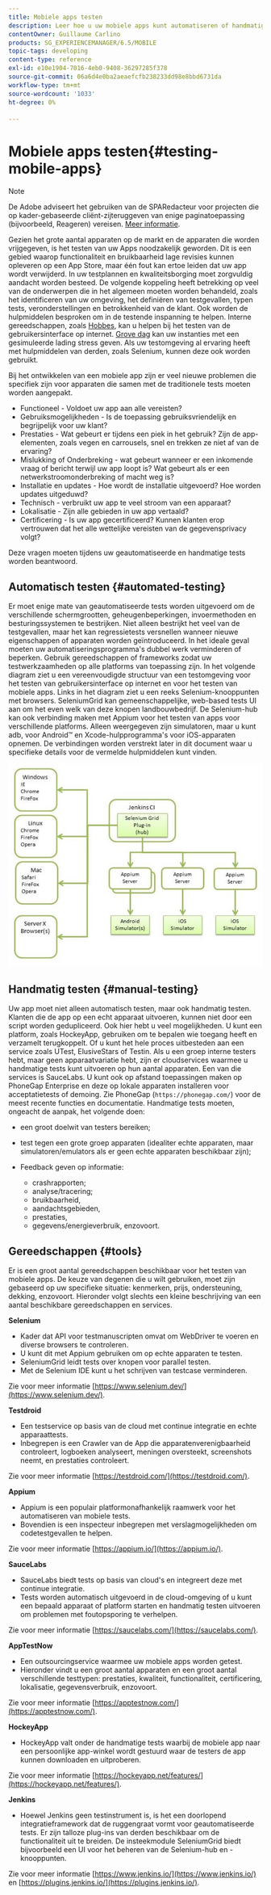 ```yaml
---
title: Mobiele apps testen
description: Leer hoe u uw mobiele apps kunt automatiseren of handmatig testen met verschillende gereedschappen.
contentOwner: Guillaume Carlino
products: SG_EXPERIENCEMANAGER/6.5/MOBILE
topic-tags: developing
content-type: reference
exl-id: e10e1904-7016-4eb0-9408-36297285f378
source-git-commit: 06a6d4e0ba2aeaefcfb238233dd98e8bbd6731da
workflow-type: tm+mt
source-wordcount: '1033'
ht-degree: 0%

---
```


# Mobiele apps testen{#testing-mobile-apps}

>[!NOTE]
>
>De Adobe adviseert het gebruiken van de SPARedacteur voor projecten die op kader-gebaseerde cliënt-zijteruggeven van enige paginatoepassing (bijvoorbeeld, Reageren) vereisen. [Meer informatie](/help/sites-developing/spa-overview.md).

Gezien het grote aantal apparaten op de markt en de apparaten die worden vrijgegeven, is het testen van uw Apps noodzakelijk geworden. Dit is een gebied waarop functionaliteit en bruikbaarheid lage revisies kunnen opleveren op een App Store, maar één fout kan ertoe leiden dat uw app wordt verwijderd. In uw testplannen en kwaliteitsborging moet zorgvuldig aandacht worden besteed. De volgende koppeling heeft betrekking op veel van de onderwerpen die in het algemeen moeten worden behandeld, zoals het identificeren van uw omgeving, het definiëren van testgevallen, typen tests, veronderstellingen en betrokkenheid van de klant. Ook worden de hulpmiddelen besproken om in de testende inspanning te helpen. Interne gereedschappen, zoals [Hobbes](/help/sites-developing/hobbes.md), kan u helpen bij het testen van de gebruikersinterface op internet. [Grove dag](/help/sites-developing/tough-day.md) kan uw instanties met een gesimuleerde lading stress geven. Als uw testomgeving al ervaring heeft met hulpmiddelen van derden, zoals Selenium, kunnen deze ook worden gebruikt.

Bij het ontwikkelen van een mobiele app zijn er veel nieuwe problemen die specifiek zijn voor apparaten die samen met de traditionele tests moeten worden aangepakt.

* Functioneel - Voldoet uw app aan alle vereisten?
* Gebruiksmogelijkheden - Is de toepassing gebruiksvriendelijk en begrijpelijk voor uw klant?
* Prestaties - Wat gebeurt er tijdens een piek in het gebruik? Zijn de app-elementen, zoals vegen en carrousels, snel en trekken ze niet af van de ervaring?
* Mislukking of Onderbreking - wat gebeurt wanneer er een inkomende vraag of bericht terwijl uw app loopt is? Wat gebeurt als er een netwerkstroomonderbreking of macht weg is?
* Installatie en updates - Hoe wordt de installatie uitgevoerd? Hoe worden updates uitgeduwd?
* Technisch - verbruikt uw app te veel stroom van een apparaat?
* Lokalisatie - Zijn alle gebieden in uw app vertaald?
* Certificering - Is uw app gecertificeerd? Kunnen klanten erop vertrouwen dat het alle wettelijke vereisten van de gegevensprivacy volgt?

Deze vragen moeten tijdens uw geautomatiseerde en handmatige tests worden beantwoord.

## Automatisch testen {#automated-testing}

Er moet enige mate van geautomatiseerde tests worden uitgevoerd om de verschillende schermgrootten, geheugenbeperkingen, invoermethoden en besturingssystemen te bestrijken. Niet alleen bestrijkt het veel van de testgevallen, maar het kan regressietests versnellen wanneer nieuwe eigenschappen of apparaten worden geïntroduceerd. In het ideale geval moeten uw automatiseringsprogramma&#39;s dubbel werk verminderen of beperken. Gebruik gereedschappen of frameworks zodat uw testwerkzaamheden op alle platforms van toepassing zijn. In het volgende diagram ziet u een vereenvoudigde structuur van een testomgeving voor het testen van gebruikersinterface op internet en voor het testen van mobiele apps. Links in het diagram ziet u een reeks Selenium-knooppunten met browsers. SeleniumGrid kan gemeenschappelijke, web-based tests UI aan om het even welk van deze knopen landbouwbedrijf. De Selenium-hub kan ook verbinding maken met Appium voor het testen van apps voor verschillende platforms. Alleen weergegeven zijn simulatoren, maar u kunt adb, voor Android™ en Xcode-hulpprogramma&#39;s voor iOS-apparaten opnemen. De verbindingen worden verstrekt later in dit document waar u specifieke details voor de vermelde hulpmiddelen kunt vinden.

![chlimage_1](assets/chlimage_1.jpeg)

## Handmatig testen {#manual-testing}

Uw app moet niet alleen automatisch testen, maar ook handmatig testen. Klanten die de app op een echt apparaat uitvoeren, kunnen niet door een script worden gedupliceerd. Ook hier hebt u veel mogelijkheden. U kunt een platform, zoals HockeyApp, gebruiken om te bepalen wie toegang heeft en verzamelt terugkoppelt. Of u kunt het hele proces uitbesteden aan een service zoals UTest, ElusiveStars of Testin. Als u een groep interne testers hebt, maar geen apparaatvariatie hebt, zijn er cloudservices waarmee u handmatige tests kunt uitvoeren op hun aantal apparaten. Een van die services is SauceLabs. U kunt ook op afstand toepassingen maken op PhoneGap Enterprise en deze op lokale apparaten installeren voor acceptatietests of demoing. Zie PhoneGap (`https://phonegap.com/`) voor de meest recente functies en documentatie. Handmatige tests moeten, ongeacht de aanpak, het volgende doen:

* een groot doelwit van testers bereiken;
* test tegen een grote groep apparaten (idealiter echte apparaten, maar simulatoren/emulators als er geen echte apparaten beschikbaar zijn);
* Feedback geven op informatie:

   * crashrapporten;
   * analyse/tracering;
   * bruikbaarheid,
   * aandachtsgebieden,
   * prestaties,
   * gegevens/energieverbruik, enzovoort.

## Gereedschappen {#tools}

Er is een groot aantal gereedschappen beschikbaar voor het testen van mobiele apps. De keuze van degenen die u wilt gebruiken, moet zijn gebaseerd op uw specifieke situatie: kenmerken, prijs, ondersteuning, dekking, enzovoort. Hieronder volgt slechts een kleine beschrijving van een aantal beschikbare gereedschappen en services.

**Selenium**

* Kader dat API voor testmanuscripten omvat om WebDriver te voeren en diverse browsers te controleren.
* U kunt dit met Appium gebruiken om op echte apparaten te testen.
* SeleniumGrid leidt tests over knopen voor parallel testen.
* Met de Selenium IDE kunt u het schrijven van testcase verminderen.

Zie voor meer informatie [https://www.selenium.dev/](https://www.selenium.dev/).

**Testdroid**

* Een testservice op basis van de cloud met continue integratie en echte apparaattests.
* Inbegrepen is een Crawler van de App die apparatenverenigbaarheid controleert, logboeken analyseert, meningen oversteekt, screenshots neemt, en prestaties controleert.

Zie voor meer informatie [https://testdroid.com/](https://testdroid.com/).

**Appium**

* Appium is een populair platformonafhankelijk raamwerk voor het automatiseren van mobiele tests.
* Bovendien is een inspecteur inbegrepen met verslagmogelijkheden om codetestgevallen te helpen.

Zie voor meer informatie [https://appium.io/](https://appium.io/).

**SauceLabs**

* SauceLabs biedt tests op basis van cloud&#39;s en integreert deze met continue integratie.
* Tests worden automatisch uitgevoerd in de cloud-omgeving of u kunt een bepaald apparaat of platform starten en handmatig testen uitvoeren om problemen met foutopsporing te verhelpen.

Zie voor meer informatie [https://saucelabs.com/](https://saucelabs.com/).

**AppTestNow**

* Een outsourcingservice waarmee uw mobiele apps worden getest.
* Hieronder vindt u een groot aantal apparaten en een groot aantal verschillende testtypen: prestaties, kwaliteit, functionaliteit, certificering, lokalisatie, gegevensverbruik, enzovoort.

Zie voor meer informatie [https://apptestnow.com/](https://apptestnow.com/).

**HockeyApp**

* HockeyApp valt onder de handmatige tests waarbij de mobiele app naar een persoonlijke app-winkel wordt gestuurd waar de testers de app kunnen downloaden en uitproberen.

Zie voor meer informatie [https://hockeyapp.net/features/](https://hockeyapp.net/features/).

**Jenkins**

* Hoewel Jenkins geen testinstrument is, is het een doorlopend integratieframework dat de ruggengraat vormt voor geautomatiseerde tests. Er zijn talloze plug-ins van derden beschikbaar om de functionaliteit uit te breiden. De insteekmodule SeleniumGrid biedt bijvoorbeeld een UI voor het beheren van de Selenium-hub en -knooppunten.

Zie voor meer informatie [https://www.jenkins.io/](https://www.jenkins.io/) en [https://plugins.jenkins.io/](https://plugins.jenkins.io/).
